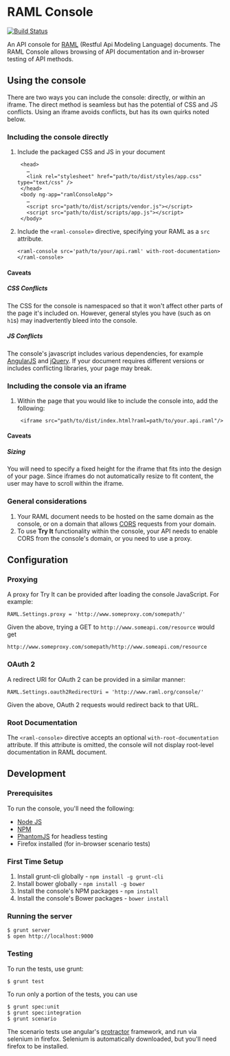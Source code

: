 # RAML Console

[![Build Status](https://travis-ci.org/mulesoft/api-console.png)](https://travis-ci.org/mulesoft/api-console)

An API console for [RAML](http://raml.org) (Restful Api Modeling Language) documents. The RAML Console allows browsing of API documentation and in-browser testing of API methods.

## Using the console

There are two ways you can include the console: directly, or within an iframe. The direct method is seamless but has the potential of CSS and JS conflicts. Using an iframe avoids conflicts, but has its own quirks noted below.

### Including the console directly

1. Include the packaged CSS and JS in your document

        <head>
          …
          <link rel="stylesheet" href="path/to/dist/styles/app.css" type="text/css" />
        </head>
        <body ng-app="ramlConsoleApp">
          …
          <script src="path/to/dist/scripts/vendor.js"></script>
          <script src="path/to/dist/scripts/app.js"></script>
        </body>

2. Include the `<raml-console>` directive, specifying your RAML as a `src` attribute.

       <raml-console src='path/to/your/api.raml' with-root-documentation></raml-console>

#### Caveats

##### CSS Conflicts

The CSS for the console is namespaced so that it won't affect other parts of the page it's included on. However, general styles you have (such as on `h1`s) may inadvertently bleed into the console.

##### JS Conflicts

The console's javascript includes various dependencies, for example [AngularJS](http://angularjs.org/) and [jQuery](http://jquery.com/). If your document requires different versions or includes conflicting libraries, your page may break.

### Including the console via an iframe

1. Within the page that you would like to include the console into, add the following:

        <iframe src="path/to/dist/index.html?raml=path/to/your.api.raml"/>

#### Caveats

##### Sizing

You will need to specify a fixed height for the iframe that fits into the design of your page. Since iframes do not automatically resize to fit content, the user may have to scroll within the iframe.

### General considerations

1. Your RAML document needs to be hosted on the same domain as the console, or on a domain that allows [CORS](http://en.wikipedia.org/wiki/Cross-origin_resource_sharing) requests from your domain.
2. To use **Try It** functionality within the console, your API needs to enable CORS from the console's domain, or you need to use a proxy.

## Configuration

### Proxying

A proxy for Try It can be provided after loading the console JavaScript. For example:

    RAML.Settings.proxy = 'http://www.someproxy.com/somepath/'

Given the above, trying a GET to `http://www.someapi.com/resource` would get

    http://www.someproxy.com/somepath/http://www.someapi.com/resource

### OAuth 2

A redirect URI for OAuth 2 can be provided in a similar manner:

    RAML.Settings.oauth2RedirectUri = 'http://www.raml.org/console/'

Given the above, OAuth 2 requests would redirect back to that URL.

### Root Documentation

The `<raml-console>` directive accepts an optional `with-root-documentation` attribute. If this attribute is omitted, the console will not display root-level documentation in RAML document.


## Development

### Prerequisites

To run the console, you'll need the following:

* [Node JS](http://nodejs.org/)
* [NPM](https://npmjs.org/)
* [PhantomJS](http://phantomjs.org/) for headless testing
* Firefox installed (for in-browser scenario tests)

### First Time Setup

1. Install grunt-cli globally - `npm install -g grunt-cli`
2. Install bower globally - `npm install -g bower`
3. Install the console's NPM packages - `npm install`
4. Install the console's Bower packages - `bower install`

### Running the server

    $ grunt server
    $ open http://localhost:9000

### Testing

To run the tests, use grunt:

    $ grunt test

To run only a portion of the tests, you can use

    $ grunt spec:unit
    $ grunt spec:integration
    $ grunt scenario

The scenario tests use angular's [protractor](https://github.com/angular/protractor) framework, and run via selenium in firefox. Selenium is automatically downloaded, but you'll need firefox to be installed.

